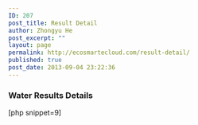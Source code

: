 ```yaml
---
ID: 207
post_title: Result Detail
author: Zhongyu He
post_excerpt: ""
layout: page
permalink: http://ecosmartecloud.com/result-detail/
published: true
post_date: 2013-09-04 23:22:36
---
```

<h3>Water Results Details</h3>
[php snippet=9]